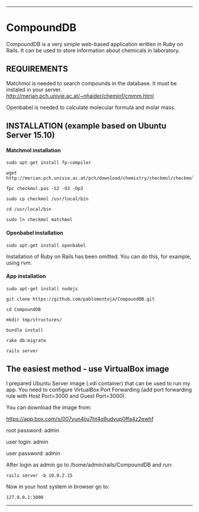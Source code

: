 ----
# CompoundDB

CompoundDB is a very simple web-based application written in Ruby on Rails. It can be used to store information about chemicals in laboratory.

## REQUIREMENTS

Matchmol is needed to search compounds in the database. It must be instaled in your server. 
http://merian.pch.univie.ac.at/~nhaider/cheminf/cmmm.html

Openbabel is needed to calculate molecular formula and molar mass.

## INSTALLATION (example based on Ubuntu Server 15.10)

#### Matchmol installation
```
sudo apt-get install fp-compiler

wget http://merian.pch.univie.ac.at/pch/download/chemistry/checkmol/checkmol.pas

fpc checkmol.pas -S2 -O3 -Op3

sudo cp checkmol /usr/local/bin

cd /usr/local/bin

sudo ln checkmol matchmol 
```
#### Openbabel installation
```
sudo apt-get install openbabel
```

Installation of Ruby on Rails has been omitted. You can do this, for example, using rvm.

#### App installation
```
sudo apt-get install nodejs

git clone https://github.com/pablomontoja/CompoundDB.git

cd CompoundDB

mkdir tmp/structures/

bundle install

rake db:migrate

rails server
```

## The easiest method - use VirtualBox image

I prepared Ubuntu Server image (.vdi container) that can be used to run my app. You need to configure VirtualBox Port Forwarding (add port forwarding rule with Host Port=3000 and Guest Port=3000).

You can download the image from:

https://app.box.com/s/007yun4iju7ht4q9udvup0ffa4z2ewhf

root password: admin

user login: admin

user password: admin


After login as admin go to /home/admin/rails/CompoundDB and run:
```
rails server -b 10.0.2.15
```
Now in your host system in browser go to:
```
127.0.0.1:3000
```
----
